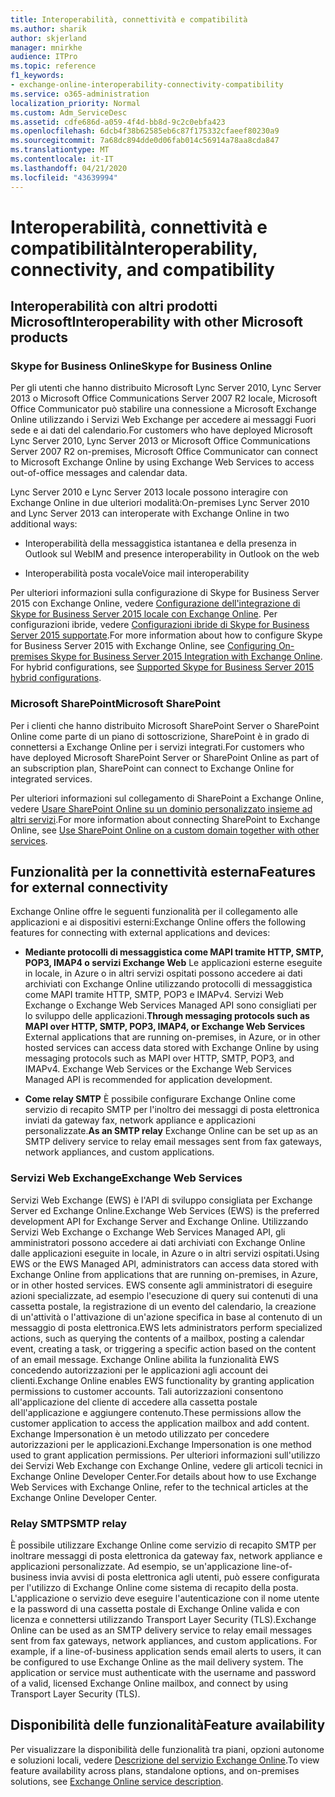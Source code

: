 ```yaml
---
title: Interoperabilità, connettività e compatibilità
ms.author: sharik
author: skjerland
manager: mnirkhe
audience: ITPro
ms.topic: reference
f1_keywords:
- exchange-online-interoperability-connectivity-compatibility
ms.service: o365-administration
localization_priority: Normal
ms.custom: Adm_ServiceDesc
ms.assetid: cdfe686d-a059-4f4d-bb8d-9c2c0ebfa423
ms.openlocfilehash: 6dcb4f38b62585eb6c87f175332cfaeef80230a9
ms.sourcegitcommit: 7a68dc894dde0d06fab014c56914a78aa8cda847
ms.translationtype: MT
ms.contentlocale: it-IT
ms.lasthandoff: 04/21/2020
ms.locfileid: "43639994"
---
```

# <a name="interoperability-connectivity-and-compatibility"></a><span data-ttu-id="18062-102">Interoperabilità, connettività e compatibilità</span><span class="sxs-lookup"><span data-stu-id="18062-102">Interoperability, connectivity, and compatibility</span></span>

## <a name="interoperability-with-other-microsoft-products"></a><span data-ttu-id="18062-103">Interoperabilità con altri prodotti Microsoft</span><span class="sxs-lookup"><span data-stu-id="18062-103">Interoperability with other Microsoft products</span></span>

### <a name="skype-for-business-online"></a><span data-ttu-id="18062-104">Skype for Business Online</span><span class="sxs-lookup"><span data-stu-id="18062-104">Skype for Business Online</span></span>

<span data-ttu-id="18062-105">Per gli utenti che hanno distribuito Microsoft Lync Server 2010, Lync Server 2013 o Microsoft Office Communications Server 2007 R2 locale, Microsoft Office Communicator può stabilire una connessione a Microsoft Exchange Online utilizzando i Servizi Web Exchange per accedere ai messaggi Fuori sede e ai dati del calendario.</span><span class="sxs-lookup"><span data-stu-id="18062-105">For customers who have deployed Microsoft Lync Server 2010, Lync Server 2013 or Microsoft Office Communications Server 2007 R2 on-premises, Microsoft Office Communicator can connect to Microsoft Exchange Online by using Exchange Web Services to access out-of-office messages and calendar data.</span></span>
  
<span data-ttu-id="18062-106">Lync Server 2010 e Lync Server 2013 locale possono interagire con Exchange Online in due ulteriori modalità:</span><span class="sxs-lookup"><span data-stu-id="18062-106">On-premises Lync Server 2010 and Lync Server 2013 can interoperate with Exchange Online in two additional ways:</span></span>
  
- <span data-ttu-id="18062-107">Interoperabilità della messaggistica istantanea e della presenza in Outlook sul Web</span><span class="sxs-lookup"><span data-stu-id="18062-107">IM and presence interoperability in Outlook on the web</span></span>
    
- <span data-ttu-id="18062-108">Interoperabilità posta vocale</span><span class="sxs-lookup"><span data-stu-id="18062-108">Voice mail interoperability</span></span>
    
<span data-ttu-id="18062-p101">Per ulteriori informazioni sulla configurazione di Skype for Business Server 2015 con Exchange Online, vedere [Configurazione dell'integrazione di Skype for Business Server 2015 locale con Exchange Online](https://go.microsoft.com/fwlink/p/?LinkId=271804). Per configurazioni ibride, vedere [Configurazioni ibride di Skype for Business Server 2015 supportate](https://go.microsoft.com/fwlink/?LinkID=513084).</span><span class="sxs-lookup"><span data-stu-id="18062-p101">For more information about how to configure Skype for Business Server 2015 with Exchange Online, see [Configuring On-premises Skype for Business Server 2015 Integration with Exchange Online](https://go.microsoft.com/fwlink/p/?LinkId=271804). For hybrid configurations, see [Supported Skype for Business Server 2015 hybrid configurations](https://go.microsoft.com/fwlink/?LinkID=513084).</span></span>
  
### <a name="microsoft-sharepoint"></a><span data-ttu-id="18062-111">Microsoft SharePoint</span><span class="sxs-lookup"><span data-stu-id="18062-111">Microsoft SharePoint</span></span>

<span data-ttu-id="18062-112">Per i clienti che hanno distribuito Microsoft SharePoint Server o SharePoint Online come parte di un piano di sottoscrizione, SharePoint è in grado di connettersi a Exchange Online per i servizi integrati.</span><span class="sxs-lookup"><span data-stu-id="18062-112">For customers who have deployed Microsoft SharePoint Server or SharePoint Online as part of an subscription plan, SharePoint can connect to Exchange Online for integrated services.</span></span>
  
<span data-ttu-id="18062-113">Per ulteriori informazioni sul collegamento di SharePoint a Exchange Online, vedere [Usare SharePoint Online su un dominio personalizzato insieme ad altri servizi](https://go.microsoft.com/fwlink/?LinkId=271805).</span><span class="sxs-lookup"><span data-stu-id="18062-113">For more information about connecting SharePoint to Exchange Online, see [Use SharePoint Online on a custom domain together with other services](https://go.microsoft.com/fwlink/?LinkId=271805).</span></span>
  
## <a name="features-for-external-connectivity"></a><span data-ttu-id="18062-114">Funzionalità per la connettività esterna</span><span class="sxs-lookup"><span data-stu-id="18062-114">Features for external connectivity</span></span>

<span data-ttu-id="18062-115">Exchange Online offre le seguenti funzionalità per il collegamento alle applicazioni e ai dispositivi esterni:</span><span class="sxs-lookup"><span data-stu-id="18062-115">Exchange Online offers the following features for connecting with external applications and devices:</span></span>
  
- <span data-ttu-id="18062-p102">**Mediante protocolli di messaggistica come MAPI tramite HTTP, SMTP, POP3, IMAP4 o servizi Exchange Web** Le applicazioni esterne eseguite in locale, in Azure o in altri servizi ospitati possono accedere ai dati archiviati con Exchange Online utilizzando protocolli di messaggistica come MAPI tramite HTTP, SMTP, POP3 e IMAPv4. Servizi Web Exchange o Exchange Web Services Managed API sono consigliati per lo sviluppo delle applicazioni.</span><span class="sxs-lookup"><span data-stu-id="18062-p102">**Through messaging protocols such as MAPI over HTTP, SMTP, POP3, IMAP4, or Exchange Web Services** External applications that are running on-premises, in Azure, or in other hosted services can access data stored with Exchange Online by using messaging protocols such as MAPI over HTTP, SMTP, POP3, and IMAPv4. Exchange Web Services or the Exchange Web Services Managed API is recommended for application development.</span></span> 
    
- <span data-ttu-id="18062-118">**Come relay SMTP** È possibile configurare Exchange Online come servizio di recapito SMTP per l'inoltro dei messaggi di posta elettronica inviati da gateway fax, network appliance e applicazioni personalizzate.</span><span class="sxs-lookup"><span data-stu-id="18062-118">**As an SMTP relay** Exchange Online can be set up as an SMTP delivery service to relay email messages sent from fax gateways, network appliances, and custom applications.</span></span> 
    
### <a name="exchange-web-services"></a><span data-ttu-id="18062-119">Servizi Web Exchange</span><span class="sxs-lookup"><span data-stu-id="18062-119">Exchange Web Services</span></span>

<span data-ttu-id="18062-120">Servizi Web Exchange (EWS) è l'API di sviluppo consigliata per Exchange Server ed Exchange Online.</span><span class="sxs-lookup"><span data-stu-id="18062-120">Exchange Web Services (EWS) is the preferred development API for Exchange Server and Exchange Online.</span></span> <span data-ttu-id="18062-121">Utilizzando Servizi Web Exchange o Exchange Web Services Managed API, gli amministratori possono accedere ai dati archiviati con Exchange Online dalle applicazioni eseguite in locale, in Azure o in altri servizi ospitati.</span><span class="sxs-lookup"><span data-stu-id="18062-121">Using EWS or the EWS Managed API, administrators can access data stored with Exchange Online from applications that are running on-premises, in Azure, or in other hosted services.</span></span> <span data-ttu-id="18062-122">EWS consente agli amministratori di eseguire azioni specializzate, ad esempio l'esecuzione di query sui contenuti di una cassetta postale, la registrazione di un evento del calendario, la creazione di un'attività o l'attivazione di un'azione specifica in base al contenuto di un messaggio di posta elettronica.</span><span class="sxs-lookup"><span data-stu-id="18062-122">EWS lets administrators perform specialized actions, such as querying the contents of a mailbox, posting a calendar event, creating a task, or triggering a specific action based on the content of an email message.</span></span> <span data-ttu-id="18062-123">Exchange Online abilita la funzionalità EWS concedendo autorizzazioni per le applicazioni agli account dei clienti.</span><span class="sxs-lookup"><span data-stu-id="18062-123">Exchange Online enables EWS functionality by granting application permissions to customer accounts.</span></span> <span data-ttu-id="18062-124">Tali autorizzazioni consentono all'applicazione del cliente di accedere alla cassetta postale dell'applicazione e aggiungere contenuto.</span><span class="sxs-lookup"><span data-stu-id="18062-124">These permissions allow the customer application to access the application mailbox and add content.</span></span> <span data-ttu-id="18062-125">Exchange Impersonation è un metodo utilizzato per concedere autorizzazioni per le applicazioni.</span><span class="sxs-lookup"><span data-stu-id="18062-125">Exchange Impersonation is one method used to grant application permissions.</span></span> <span data-ttu-id="18062-126">Per ulteriori informazioni sull'utilizzo dei Servizi Web Exchange con Exchange Online, vedere gli articoli tecnici in Exchange Online Developer Center.</span><span class="sxs-lookup"><span data-stu-id="18062-126">For details about how to use Exchange Web Services with Exchange Online, refer to the technical articles at the Exchange Online Developer Center.</span></span>
  
### <a name="smtp-relay"></a><span data-ttu-id="18062-127">Relay SMTP</span><span class="sxs-lookup"><span data-stu-id="18062-127">SMTP relay</span></span>

<span data-ttu-id="18062-p104">È possibile utilizzare Exchange Online come servizio di recapito SMTP per inoltrare messaggi di posta elettronica da gateway fax, network appliance e applicazioni personalizzate. Ad esempio, se un'applicazione line-of-business invia avvisi di posta elettronica agli utenti, può essere configurata per l'utilizzo di Exchange Online come sistema di recapito della posta. L'applicazione o servizio deve eseguire l'autenticazione con il nome utente e la password di una cassetta postale di Exchange Online valida e con licenza e connettersi utilizzando Transport Layer Security (TLS).</span><span class="sxs-lookup"><span data-stu-id="18062-p104">Exchange Online can be used as an SMTP delivery service to relay email messages sent from fax gateways, network appliances, and custom applications. For example, if a line-of-business application sends email alerts to users, it can be configured to use Exchange Online as the mail delivery system. The application or service must authenticate with the username and password of a valid, licensed Exchange Online mailbox, and connect by using Transport Layer Security (TLS).</span></span>
  
## <a name="feature-availability"></a><span data-ttu-id="18062-131">Disponibilità delle funzionalità</span><span class="sxs-lookup"><span data-stu-id="18062-131">Feature availability</span></span>

<span data-ttu-id="18062-132">Per visualizzare la disponibilità delle funzionalità tra piani, opzioni autonome e soluzioni locali, vedere [Descrizione del servizio Exchange Online](exchange-online-service-description.md).</span><span class="sxs-lookup"><span data-stu-id="18062-132">To view feature availability across plans, standalone options, and on-premises solutions, see [Exchange Online service description](exchange-online-service-description.md).</span></span>
  

